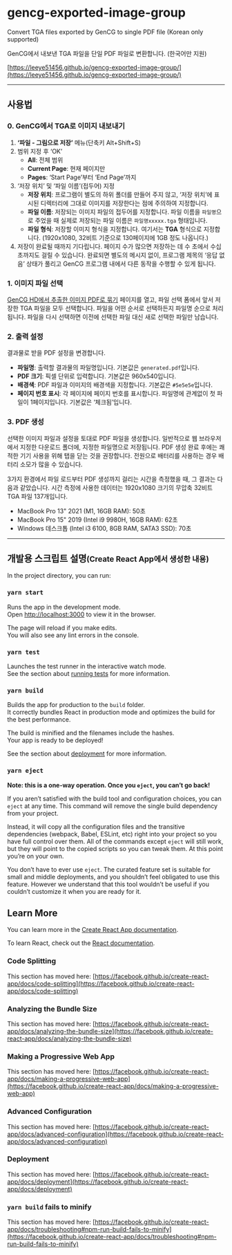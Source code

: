 # gencg-exported-image-group

Convert TGA files exported by GenCG to single PDF file (Korean only supported)

GenCG에서 내보낸 TGA 파일을 단일 PDF 파일로 변환합니다. (한국어만 지원)

[https://leeye51456.github.io/gencg-exported-image-group/](https://leeye51456.github.io/gencg-exported-image-group/)

---

## 사용법

### 0. GenCG에서 TGA로 이미지 내보내기

1. **‘파일 - 그림으로 저장’** 메뉴(단축키 Alt+Shift+S)
2. 범위 지정 후 ‘OK’
   - **All**: 전체 범위
   - **Current Page**: 현재 페이지만
   - **Pages**: ‘Start Page’부터 ‘End Page’까지
3. ‘저장 위치’ 및 ‘파일 이름’(접두어) 지정
   - **저장 위치**: 프로그램이 별도의 하위 폴더를 만들어 주지 않고, ‘저장 위치’에 표시된 디렉터리에 그대로 이미지를 저장한다는 점에 주의하여 지정합니다.
   - **파일 이름**: 저장되는 이미지 파일의 접두어를 지정합니다. 파일 이름을 `파일명`으로 주었을 때 실제로 저장되는 파일 이름은 `파일명xxxxx.tga` 형태입니다.
   - **파일 형식**: 저장할 이미지 형식을 지정합니다. 여기서는 **TGA** 형식으로 지정합니다. (1920x1080, 32비트 기준으로 130페이지에 1GB 정도 나옵니다.)
4. 저장이 완료될 때까지 기다립니다. 페이지 수가 많으면 저장하는 데 수 초에서 수십 초까지도 걸릴 수 있습니다. 완료되면 별도의 메시지 없이, 프로그램 제목의 ‘응답 없음’ 상태가 풀리고 GenCG 프로그램 내에서 다른 동작을 수행할 수 있게 됩니다.

### 1. 이미지 파일 선택

[GenCG HD에서 추출한 이미지 PDF로 묶기](https://leeye51456.github.io/gencg-exported-image-group/) 페이지를 열고, 파일 선택 폼에서 앞서 저장한 TGA 파일을 모두 선택합니다. 파일을 어떤 순서로 선택하든지 파일명 순으로 처리됩니다. 파일을 다시 선택하면 이전에 선택한 파일 대신 새로 선택한 파일만 남습니다.

### 2. 출력 설정

결과물로 받을 PDF 설정을 변경합니다.

- **파일명**: 출력할 결과물의 파일명입니다. 기본값은 `generated.pdf`입니다.
- **PDF 크기**: 픽셀 단위로 입력합니다. 기본값은 960x540입니다.
- **배경색**: PDF 파일과 이미지의 배경색을 지정합니다. 기본값은 `#5e5e5e`입니다.
- **페이지 번호 표시**: 각 페이지에 페이지 번호를 표시합니다. 파일명에 관계없이 첫 파일이 1페이지입니다. 기본값은 ‘체크됨’입니다.

### 3. PDF 생성

선택한 이미지 파일과 설정을 토대로 PDF 파일을 생성합니다. 일반적으로 웹 브라우저에서 지정한 다운로드 폴더에, 지정한 파일명으로 저장됩니다. PDF 생성 완료 후에는 쾌적한 기기 사용을 위해 탭을 닫는 것을 권장합니다. 전원으로 배터리를 사용하는 경우 배터리 소모가 많을 수 있습니다.

3가지 환경에서 파일 로드부터 PDF 생성까지 걸리는 시간을 측정했을 때, 그 결과는 다음과 같았습니다. 시간 측정에 사용한 데이터는 1920x1080 크기의 무압축 32비트 TGA 파일 137개입니다.

- MacBook Pro 13" 2021 (M1, 16GB RAM): 50초
- MacBook Pro 15" 2019 (Intel i9 9980H, 16GB RAM): 62초
- Windows 데스크톱 (Intel i3 6100, 8GB RAM, SATA3 SSD): 70초

---

## 개발용 스크립트 설명<small>(Create React App에서 생성한 내용)</small>

In the project directory, you can run:

### `yarn start`

Runs the app in the development mode.\
Open [http://localhost:3000](http://localhost:3000) to view it in the browser.

The page will reload if you make edits.\
You will also see any lint errors in the console.

### `yarn test`

Launches the test runner in the interactive watch mode.\
See the section about [running tests](https://facebook.github.io/create-react-app/docs/running-tests) for more information.

### `yarn build`

Builds the app for production to the `build` folder.\
It correctly bundles React in production mode and optimizes the build for the best performance.

The build is minified and the filenames include the hashes.\
Your app is ready to be deployed!

See the section about [deployment](https://facebook.github.io/create-react-app/docs/deployment) for more information.

### `yarn eject`

**Note: this is a one-way operation. Once you `eject`, you can’t go back!**

If you aren’t satisfied with the build tool and configuration choices, you can `eject` at any time. This command will remove the single build dependency from your project.

Instead, it will copy all the configuration files and the transitive dependencies (webpack, Babel, ESLint, etc) right into your project so you have full control over them. All of the commands except `eject` will still work, but they will point to the copied scripts so you can tweak them. At this point you’re on your own.

You don’t have to ever use `eject`. The curated feature set is suitable for small and middle deployments, and you shouldn’t feel obligated to use this feature. However we understand that this tool wouldn’t be useful if you couldn’t customize it when you are ready for it.

## Learn More

You can learn more in the [Create React App documentation](https://facebook.github.io/create-react-app/docs/getting-started).

To learn React, check out the [React documentation](https://reactjs.org/).

### Code Splitting

This section has moved here: [https://facebook.github.io/create-react-app/docs/code-splitting](https://facebook.github.io/create-react-app/docs/code-splitting)

### Analyzing the Bundle Size

This section has moved here: [https://facebook.github.io/create-react-app/docs/analyzing-the-bundle-size](https://facebook.github.io/create-react-app/docs/analyzing-the-bundle-size)

### Making a Progressive Web App

This section has moved here: [https://facebook.github.io/create-react-app/docs/making-a-progressive-web-app](https://facebook.github.io/create-react-app/docs/making-a-progressive-web-app)

### Advanced Configuration

This section has moved here: [https://facebook.github.io/create-react-app/docs/advanced-configuration](https://facebook.github.io/create-react-app/docs/advanced-configuration)

### Deployment

This section has moved here: [https://facebook.github.io/create-react-app/docs/deployment](https://facebook.github.io/create-react-app/docs/deployment)

### `yarn build` fails to minify

This section has moved here: [https://facebook.github.io/create-react-app/docs/troubleshooting#npm-run-build-fails-to-minify](https://facebook.github.io/create-react-app/docs/troubleshooting#npm-run-build-fails-to-minify)
